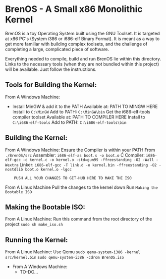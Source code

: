 BrenOS - A Small x86 Monolithic Kernel
======================================
BrenOS is a toy Operating System built using the GNU Toolset. It is targeted at x86 PC's (System i386 or i686-elf Binary Format). It is meant as a way to get more familiar with building complex toolsets, and the challenge of completing a large, complicated piece of software. 

Everything needed to compile, build and run BrenOS lie within this directory. Links to the necessary tools (when they are not bundled within this project) will be available. Just follow the instructions. 

Tools for Building the Kernel:
------------------------------
From A Windows Machine:
* Install MinGW & add it to the PATH
	Available at: PATH TO MINGW HERE
		Install to `C:\MinGW`
		Add to PATH: `C:\MinGW\bin`
	Get the i686-elf-tools compiler toolset
		Available at: PATH TO COMPILER HERE
		Install to `C:\i686-elf-tools`
		Add to PATH: `C:\i686-elf-tools\bin`
			
Building the Kernel:
--------------------
From A Windows Machine:
	Ensure the Compiler is within your PATH
	From `./BrenOS/src`
		Assembler: `i686-elf-as boot.s -o boot.o`
		C Compiler: `i686-elf-gcc -c kernel.c -o kernel.o -std=gun99 -ffreestanding -O2 -Wall -Wextra`
		Linker: `i686-elf-gcc -T link.d -o kernel.bin -ffreestanding -O2 -nostdlib boot.o kernel.o -lgcc`
		
		PUSH ALL YOUR CHANGES TO GIT-HUB HERE TO MAKE THE ISO

From A Linux Machine
	Pull the changes to the kernel down
	Run `Making the Bootable ISO`
	
Making the Bootable ISO:
------------------------
From A Linux Machine:
	Run this command from the root directory of the project
		`sudo sh make_iso.sh`
	
Running the Kernel:
-------------------
From A Linux Machine:
	Use Qemu
		`sudo qemu-system-i386 -kernel src/kernel.bin`
		`sudo qemu-system-i386 -cdrom BrenOS.iso`

- From A Windows Machine:
	- TO-DO...
	
